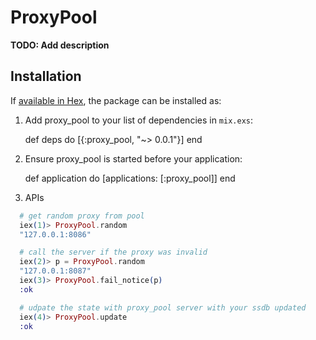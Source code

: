 # ProxyPool

**TODO: Add description**

## Installation

If [available in Hex](https://hex.pm/docs/publish), the package can be installed as:

  1. Add proxy_pool to your list of dependencies in `mix.exs`:

        def deps do
          [{:proxy_pool, "~> 0.0.1"}]
        end

  2. Ensure proxy_pool is started before your application:

        def application do
          [applications: [:proxy_pool]]
        end

  3. APIs
  ```elixir
    # get random proxy from pool
    iex(1)> ProxyPool.random
    "127.0.0.1:8086"

    # call the server if the proxy was invalid
    iex(2)> p = ProxyPool.random
    "127.0.0.1:8087"
    iex(3)> ProxyPool.fail_notice(p)
    :ok

    # udpate the state with proxy_pool server with your ssdb updated
    iex(4)> ProxyPool.update
    :ok
  ```
